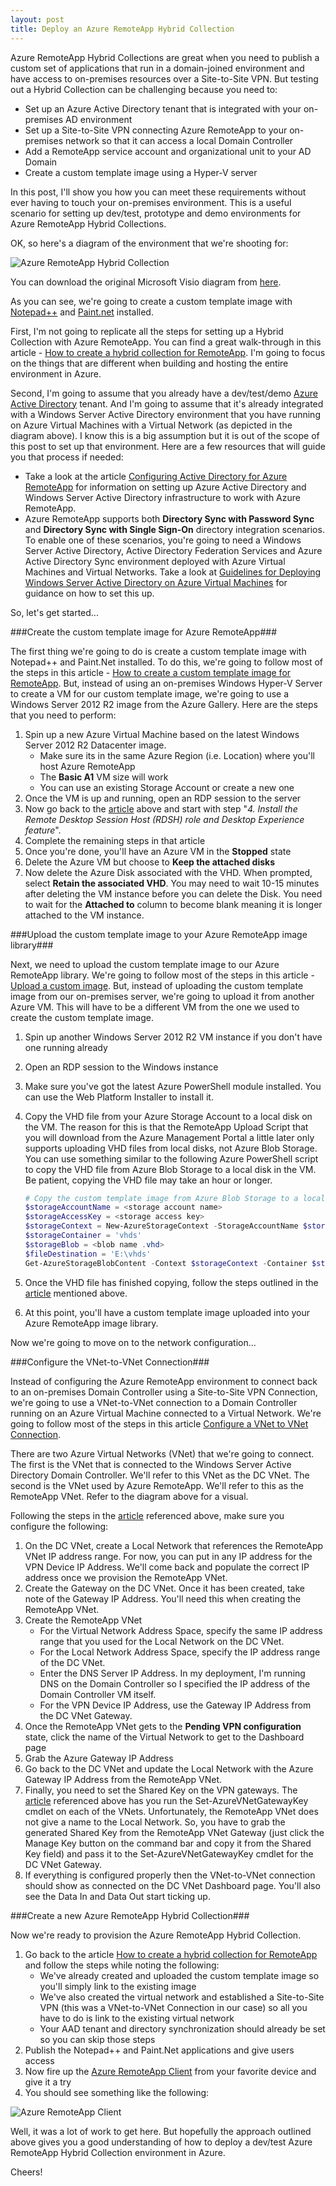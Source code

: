 ```yaml
---
layout: post
title: Deploy an Azure RemoteApp Hybrid Collection 
---
```


Azure RemoteApp Hybrid Collections are great when you need to publish a custom set of applications that run in a domain-joined environment and have access to on-premises resources over a Site-to-Site VPN.  But testing out a Hybrid Collection can be challenging because you need to:

- Set up an Azure Active Directory tenant that is integrated with your on-premises AD environment
- Set up a Site-to-Site VPN connecting Azure RemoteApp to your on-premises network so that it can access a local Domain Controller
- Add a RemoteApp service account and organizational unit to your AD Domain
- Create a custom template image using a Hyper-V server   

In this post, I'll show you how you can meet these requirements without ever having to touch your on-premises environment.  This is a useful scenario for setting up dev/test, prototype and demo environments for Azure RemoteApp Hybrid Collections.

OK, so here's a diagram of the environment that we're shooting for:

![Azure RemoteApp Hybrid Collection](/images/azure_remoteapp_hybrid_collection.png)

You can download the original Microsoft Visio diagram from [here](/files/azure_remoteapp_hybrid_collection.vsdx).     

As you can see, we're going to create a custom template image with [Notepad++](http://notepad-plus-plus.org/download/v6.7.5.html) and [Paint.net](http://www.getpaint.net/index.html) installed.

First, I'm not going to replicate all the steps for setting up a Hybrid Collection with Azure RemoteApp.  You can find a great walk-through in this article - [How to create a hybrid collection for RemoteApp](http://azure.microsoft.com/en-us/documentation/articles/remoteapp-create-hybrid-deployment/).  I'm going to focus on the things that are different when building and hosting the entire environment in Azure.

Second, I'm going to assume that you already have a dev/test/demo [Azure Active Directory](https://msdn.microsoft.com/library/azure/jj673460.aspx) tenant.  And I'm going to assume that it's already integrated with a Windows Server Active Directory environment that you have running on Azure Virtual Machines with a Virtual Network (as depicted in the diagram above).  I know this is a big assumption but it is out of the scope of this post to set up that environment.  Here are a few resources that will guide you that process if needed:

- Take a look at the article [Configuring Active Directory for Azure RemoteApp](http://azure.microsoft.com/en-us/documentation/articles/remoteapp-ad/) for information on setting up Azure Active Directory and Windows Server Active Directory infrastructure to work with Azure RemoteApp.
- Azure RemoteApp supports both **Directory Sync with Password Sync** and **Directory Sync with Single Sign-On** directory integration scenarios.  To enable one of these scenarios, you're going to need a Windows Server Active Directory, Active Directory Federation Services and Azure Active Directory Sync environment deployed with Azure Virtual Machines and Virtual Networks.  Take a look at [Guidelines for Deploying Windows Server Active Directory on Azure Virtual Machines](https://msdn.microsoft.com/en-us/library/azure/jj156090.aspx) for guidance on how to set this up.

So, let's get started...

###Create the custom template image for Azure RemoteApp###

The first thing we're going to do is create a custom template image with Notepad++ and Paint.Net installed.  To do this, we're going to follow most of the steps in this article - [How to create a custom template image for RemoteApp](http://azure.microsoft.com/en-us/documentation/articles/remoteapp-create-custom-image/).  But, instead of using an on-premises Windows Hyper-V Server to create a VM for our custom template image, we're going to use a Windows Server 2012 R2 image from the Azure Gallery.  Here are the steps that you need to perform:

1. Spin up a new Azure Virtual Machine based on the latest Windows Server 2012 R2 Datacenter image.
    - Make sure its in the same Azure Region (i.e. Location) where you'll host Azure RemoteApp
    - The **Basic A1** VM size will work
    - You can use an existing Storage Account or create a new one
2. Once the VM is up and running, open an RDP session to the server
3. Now go back to the [article](http://azure.microsoft.com/en-us/documentation/articles/remoteapp-create-custom-image/) above and start with step "*4. Install the Remote Desktop Session Host (RDSH) role and Desktop Experience feature*".
4.  Complete the remaining steps in that article
5.  Once you're done, you'll have an Azure VM in the **Stopped** state
6.  Delete the Azure VM but choose to **Keep the attached disks**
7.  Now delete the Azure Disk associated with the VHD.  When prompted, select **Retain the associated VHD**.  You may need to wait 10-15 minutes after deleting the VM instance before you can delete the Disk.  You need to wait for the **Attached to** column to become blank meaning it is longer attached to the VM instance.

###Upload the custom template image to your Azure RemoteApp image library###

Next, we need to upload the custom template image to our Azure RemoteApp library.  We're going to follow most of the steps in this article - [Upload a custom image](http://azure.microsoft.com/en-us/documentation/articles/remoteapp-uploadimage/).  But, instead of uploading the custom template image from our on-premises server, we're going to upload it from another Azure VM.  This will have to be a different VM from the one we used to create the custom template image.

1. Spin up another Windows Server 2012 R2 VM instance if you don't have one running already
2. Open an RDP session to the Windows instance
3. Make sure you've got the latest Azure PowerShell module installed.  You can use the Web Platform Installer to install it.
4. Copy the VHD file from your Azure Storage Account to a local disk on the VM.  The reason for this is that the RemoteApp Upload Script that you will download from the Azure Management Portal a little later only supports uploading VHD files from local disks, not Azure Blob Storage.  You can use something similar to the following Azure PowerShell script to copy the VHD file from Azure Blob Storage to a local disk in the VM.  Be patient, copying the VHD file may take an hour or longer.

    ```powershell
    # Copy the custom template image from Azure Blob Storage to a local path
    $storageAccountName = <storage account name>
    $storageAccessKey = <storage access key>
    $storageContext = New-AzureStorageContext -StorageAccountName $storageAccountName -StorageAccountKey $storageAccessKey
    $storageContainer = 'vhds'
    $storageBlob = <blob name .vhd>
    $fileDestination = 'E:\vhds'
    Get-AzureStorageBlobContent -Context $storageContext -Container $storageContainer -Blob $storageBlob -Destination $fileDestination
    ```

5. Once the VHD file has finished copying, follow the steps outlined in the [article](http://azure.microsoft.com/en-us/documentation/articles/remoteapp-uploadimage/) mentioned above.
6. At this point, you'll have a custom template image uploaded into your Azure RemoteApp image library.

Now we're going to move on to the network configuration...

###Configure the VNet-to-VNet Connection###

Instead of configuring the Azure RemoteApp environment to connect back to an on-premises Domain Controller using a Site-to-Site VPN Connection, we're going to use a VNet-to-VNet connection to a Domain Controller running on an Azure Virtual Machine connected to a Virtual Network.  We're going to follow most of the steps in this article [Configure a VNet to VNet Connection](https://msdn.microsoft.com/en-us/library/azure/dn690122.aspx).

There are two Azure Virtual Networks (VNet) that we're going to connect.  The first is the VNet that is connected to the Windows Server Active Directory Domain Controller.  We'll refer to this VNet as the DC VNet.  The second is the VNet used by Azure RemoteApp.  We'll refer to this as the RemoteApp VNet.  Refer to the diagram above for a visual.

Following the steps in the [article](https://msdn.microsoft.com/en-us/library/azure/dn690122.aspx) referenced above, make sure you configure the following:

1. On the DC VNet, create a Local Network that references the RemoteApp VNet IP address range.  For now, you can put in any IP address for the VPN Device IP Address.  We'll come back and populate the correct IP address once we provision the RemoteApp VNet. 
2. Create the Gateway on the DC VNet.  Once it has been created, take note of the Gateway IP Address.  You'll need this when creating the RemoteApp VNet.
3. Create the RemoteApp VNet
    - For the Virtual Network Address Space, specify the same IP address range that you used for the Local Network on the DC VNet.
    - For the Local Network Address Space, specify the IP address range of the DC VNet.
    - Enter the DNS Server IP Address.  In my deployment, I'm running DNS on the Domain Controller so I specified the IP address of the Domain Controller VM itself.
    - For the VPN Device IP Address, use the Gateway IP Address from the DC VNet Gateway.
4. Once the RemoteApp VNet gets to the **Pending VPN configuration** state, click the name of the Virtual Network to get to the Dashboard page
5. Grab the Azure Gateway IP Address
6. Go back to the DC VNet and update the Local Network with the Azure Gateway IP Address from the RemoteApp VNet.
7. Finally, you need to set the Shared Key on the VPN gateways.  The [article](https://msdn.microsoft.com/en-us/library/azure/dn690122.aspx) referenced above has you run the Set-AzureVNetGatewayKey cmdlet on each of the VNets.  Unfortunately, the RemoteApp VNet does not give a name to the Local Network.  So, you have to grab the generated Shared Key from the RemoteApp VNet Gateway (just click the Manage Key button on the command bar and copy it from the Shared Key field) and pass it to the Set-AzureVNetGatewayKey cmdlet for the DC VNet Gateway.  
8. If everything is configured properly then the VNet-to-VNet connection should show as connected on the DC VNet Dashboard page.  You'll also see the Data In and Data Out start ticking up.

###Create a new Azure RemoteApp Hybrid Collection###

Now we're ready to provision the Azure RemoteApp Hybrid Collection.

1. Go back to the article [How to create a hybrid collection for RemoteApp](http://azure.microsoft.com/en-us/documentation/articles/remoteapp-create-hybrid-deployment/) and follow the steps while noting the following:
    - We've already created and uploaded the custom template image so you'll simply link to the existing image
    - We've also created the virtual network and established a Site-to-Site VPN (this was a VNet-to-VNet Connection in our case) so all you have to do is link to the existing virtual network
    - Your AAD tenant and directory synchronization should already be set so you can skip those steps
2. Publish the Notepad++ and Paint.Net applications and give users access
3. Now fire up the [Azure RemoteApp Client](https://www.remoteapp.windowsazure.com/) from your favorite device and give it a try
4. You should see something like the following:

![Azure RemoteApp Client](/images/azure_remoteapp_client.png)

Well, it was a lot of work to get here.  But hopefully the approach outlined above gives you a good understanding of how to deploy a dev/test Azure RemoteApp Hybrid Collection environment in Azure.

Cheers!
